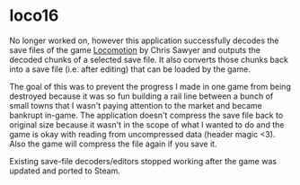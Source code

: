 # loco16

No longer worked on, however this application successfully decodes the save files of the game [Locomotion](https://en.wikipedia.org/wiki/Chris_Sawyer%27s_Locomotion) by Chris Sawyer and outputs the decoded chunks of a selected save file. It also converts those chunks back into a save file (i.e. after editing) that can be loaded by the game.

The goal of this was to prevent the progress I made in one game from being destroyed because it was so fun building a rail line between a bunch of small towns that I wasn't paying attention to the market and became bankrupt in-game. The application doesn't compress the save file back to original size because it wasn't in the scope of what I wanted to do and the game is okay with reading from uncompressed data (header magic <3). Also the game will compress the file again if you save it.

Existing save-file decoders/editors stopped working after the game was updated and ported to Steam.
